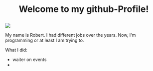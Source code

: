 # <p align="center">Welcome to my github-Profile!</p>

<img src="https://tenor.com/de/view/coding-gif-24297652.gif" />



My name is Robert. I had different jobs over the years. Now, I'm programming or at least I am trying to. 

What I did:
- waiter on events
- 
